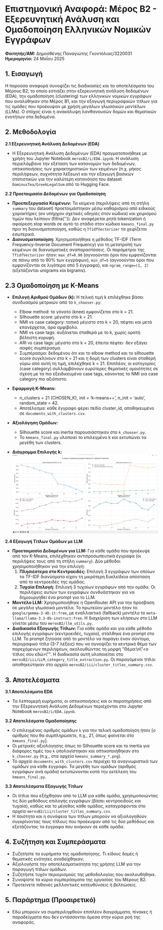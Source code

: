 # Επιστημονική Αναφορά: Μέρος Β2 - Εξερευνητική Ανάλυση και Ομαδοποίηση Ελληνικών Νομικών Εγγράφων

**Φοιτητής/ΑΜ:** Δημοσθένης Παναγιώτης Γκοντόλιας/3220031
**Ημερομηνία:** 24 Μαΐου 2025

## 1. Εισαγωγή

Η παρούσα αναφορά συνοψίζει τις διαδικασίες και τα αποτελέσματα του Μέρους Β2, το οποίο εστιάζει στην εξερευνητική ανάλυση δεδομένων (EDA), την ομαδοποίηση (clustering) των ελληνικών νομικών εγγράφων που αναλύθηκαν στο Μέρος Β1, και την εξαγωγή περιγραφικών τίτλων για τις ομάδες που προέκυψαν με χρήση μεγάλων γλωσσικών μοντέλων (LLMs). Ο στόχος είναι η ανακάλυψη λανθανουσών δομών και θεματικών ενοτήτων στα δεδομένα.

## 2. Μεθοδολογία

**2.1 Εξερευνητική Ανάλυση Δεδομένων (EDA)**
*   Η Εξερευνητική Ανάλυση Δεδομένων (EDA) πραγματοποιήθηκε με χρήση του Jupyter Notebook `merosB2/i/EDA.ipynb`. Η ανάλυση περιελάμβανε την εξέταση των κατανομών των δεδομένων, οπτικοποιήσεις των χαρακτηριστικών των κειμένων (π.χ. μήκος περιλήψεων, συχνότητα λέξεων) και την εξαγωγή βασικών στατιστικών για την καλύτερη κατανόηση του dataset `DominusTea/GreekLegalSum` από το Hugging Face.

**2.2 Προετοιμασία Δεδομένων για Ομαδοποίηση**
*   **Προεπεξεργασία Κειμένων:** Τα κείμενα (περιλήψεις από τη στήλη `summary` του dataset) προετοιμάστηκαν μέσω καθαρισμού από ειδικούς χαρακτήρες (αν υπήρχαν σχετικές οδηγίες στον κώδικα) και χειρισμού τιμών που λείπουν (fillna('')). Δεν αναφέρεται ρητά tokenization ή αφαίρεση stop words σε αυτό το στάδιο στον κώδικα `kmeans_final.py` πριν τη διανυσματοποίηση, καθώς η `TfidfVectorizer` τα χειρίζεται εσωτερικά.
*   **Διανυσματοποίηση:** Χρησιμοποιήθηκε η μέθοδος TF-IDF (Term Frequency-Inverse Document Frequency) για τη μετατροπή των κειμένων σε διανυσματικές αναπαραστάσεις. Οι παράμετροι της `TfidfVectorizer` ήταν: `max_df=0.90` (αγνοούνται όροι που εμφανίζονται σε πάνω από το 90% των εγγράφων), `min_df=5` (αγνοούνται όροι που εμφανίζονται σε λιγότερα από 5 έγγραφα), και `ngram_range=(1, 2)` (εξετάζονται unigrams και bigrams).

## 2.3 Ομαδοποίηση με K-Means

* **Επιλογή Αριθμού Ομάδων (k):** Η τελική τιμή k επιλέχθηκε βάσει συνδυασμού μετρικών από το `k_chooser.py`:
  - Elbow method: το γόνατο (knee) εμφανίζεται στο k = 21.  
  - Silhouette score: μέγιστο στο k = 21.  
  - NMI vs case category: τοπικό μέγιστο στο k = 20, πέφτει και μετά επανέρχεται, άρα αμφίβολο.  
  - NMI vs case tags: αυξάνεται σταθερά με το k, χωρίς ορατή βέλτιστη κορυφή.  
  - ARI vs case tags: μέγιστο στο k = 20, έπειτα πέφτει· δεν εξάγει σαφές συμπέρασμα.  
  - Συμπέρασμα: δεδομένου ότι και το elbow method και το silhouette score συγκλίνουν στο k = 21 και η δομή των clusters είναι σταθερή γύρω από αυτή τη τιμή, επιλέχθηκε k = 21. Επιπλέον, οι κατηγορίες (case category) συλλαμβάνουν ευρύτερες θεματικές ομοιότητες σε σχέση με τα πιο εξειδικευμένα case tags, κάνοντας το NMI για case category πιο αξιόπιστο.
* **Εφαρμογή K-Means:**  
  - n_clusters = 21 (CHOSEN_K), init = ‘k-means++’, n_init = ‘auto’, random_state = 42.  
  - Αποτέλεσμα: κάθε έγγραφο φέρει πεδίο cluster_id, αποθηκευμένο σε `documents_with_clusters.csv`.
* **Αξιολόγηση Ομάδων:**  
  - Silhouette score και inertia παρουσιάστηκαν στο `k_chooser.py`.  
  - Το `kmeans_final.py` υλοποιεί το επιλεγμένο k και εκτυπώνει τα μεγέθη των clusters.

* **Διάγραμμα Επιλογής k:**  
  ![Elbow & Silhouette για k ≤ 25](ii/kmeans_summary_maxk25_per1.png)

**2.4 Εξαγωγή Τίτλων Ομάδων με LLM**
*   **Προετοιμασία Δεδομένων για LLM:** Για κάθε ομάδα που προέκυψε από τον K-Means, επιλέχθηκαν αντιπροσωπευτικά έγγραφα (οι περιλήψεις τους από τη στήλη `summary`). Δύο μέθοδοι χρησιμοποιήθηκαν για την επιλογή:
    1.  **Πλησιέστερα στο Κεντροειδές:** Επιλογή 3 εγγράφων των οποίων τα TF-IDF διανύσματα είχαν τη μικρότερη Ευκλείδεια απόσταση από το κεντροειδές της ομάδας.
    2.  **Τυχαία Επιλογή:** Επιλογή 3 τυχαίων εγγράφων από την ομάδα.
    Οι περιλήψεις αυτών των εγγράφων συνδυάστηκαν για να δημιουργηθεί ένα prompt για το LLM.
*   **Μοντέλο LLM:** Χρησιμοποιήθηκε η OpenRouter API για την πρόσβαση σε μεγάλα γλωσσικά μοντέλα. Το πρωτεύον μοντέλο ήταν το `google/gemma-3-4b-it:free`, με εναλλακτικό (fallback) μοντέλο το `meta-llama/llama-3.3-8b-instruct:free`. Η διαχείριση των κλήσεων στο LLM γίνεται μέσω του `merosB2/llm_utils.py`.
*   **Διαδικασία Εξαγωγής Τίτλων:** Για κάθε ομάδα και για κάθε μέθοδο επιλογής εγγράφων (κεντροειδές, τυχαία), στάλθηκε ένα prompt στο LLM. Το prompt ζητούσε από το μοντέλο να παράγει έναν σύντομο, περιγραφικό τίτλο (3-7 λέξεις) που να συνοψίζει το κεντρικό θέμα των παρεχόμενων περιλήψεων, ακολουθώντας τη μορφή "Θέμα:\\n\\\"<ο τίτλος σου εδώ>\\\"". Η διαδικασία αυτή υλοποιείται στο `merosB2/iii/LLM_category_title_extraction.py`. Οι παραγόμενοι τίτλοι αποθηκεύτηκαν στο αρχείο `merosB2/iii/cluster_titles_summary.csv`.

## 3. Αποτελέσματα

**3.1 Αποτελέσματα EDA**
*   Τα λεπτομερή ευρήματα, οι οπτικοποιήσεις και οι παρατηρήσεις από την Εξερευνητική Ανάλυση Δεδομένων περιέχονται στο Jupyter Notebook `merosB2/i/EDA.ipynb`.

**3.2 Αποτελέσματα Ομαδοποίησης**
*   Ο επιλεγμένος αριθμός ομάδων `k` για την τελική ομαδοποίηση ήταν [ο αριθμός που θα συμπληρώσετε, π.χ., 21, όπως φαίνεται στο `kmeans_final.py`].
*   Οι μετρικές αξιολόγησης όπως το Silhouette score και το inertia για διάφορες τιμές του `k` υπολογίστηκαν και οπτικοποιήθηκαν στο `k_chooser.py` (π.χ., στα αρχεία `kmeans_summary_*.png`).
*   Το αρχείο `documents_with_clusters.csv` περιέχει τα αναγνωριστικά των ομάδων για κάθε έγγραφο. Τα μεγέθη των ομάδων (αριθμός εγγράφων ανά ομάδα) εκτυπώνονται κατά την εκτέλεση του `kmeans_final.py`.

**3.3 Αποτελέσματα Εξαγωγής Τίτλων**
*   Οι τίτλοι που εξήχθησαν από το LLM για κάθε ομάδα, χρησιμοποιώντας τις δύο μεθόδους επιλογής εγγράφων (βάσει κεντροειδούς και τυχαία), καθώς και το μέγεθος κάθε ομάδας, καταγράφονται στο αρχείο `merosB2/iii/cluster_titles_summary.csv`.
*   Η ποιότητα και η συνάφεια των τίτλων μπορούν να αξιολογηθούν συγκρίνοντας τους τίτλους που προέκυψαν από τις δύο μεθόδους και εξετάζοντας τα έγγραφα που ανήκουν σε κάθε ομάδα.

## 4. Συζήτηση και Συμπεράσματα

*   Συζητήστε τα ευρήματα της ομαδοποίησης. Τι είδους δομές ή θεματικές ενότητες αναδείχθηκαν;
*   Αξιολογήστε την αποτελεσματικότητα της χρήσης LLM για την παραγωγή τίτλων ομάδων.
*   Συζητήστε τυχόν περιορισμούς της μεθοδολογίας που ακολουθήθηκε.
*   Συνοψίστε τα κύρια συμπεράσματα της εργασίας του Μέρους Β2.
*   Προτείνετε πιθανές μελλοντικές κατευθύνσεις ή βελτιώσεις.

## 5. Παράρτημα (Προαιρετικό)

*   Εδώ μπορούν να συμπεριληφθούν επιπλέον διαγράμματα, πίνακες ή παραδείγματα που δεν εντάσσονται άμεσα στην κύρια ροή της αναφοράς.

